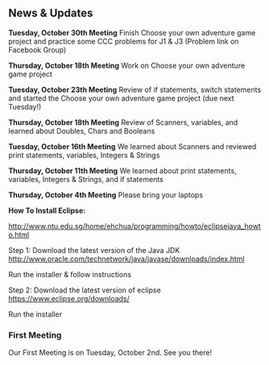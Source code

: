 ## News & Updates

**Tuesday, October 30th Meeting**
Finish Choose your own adventure game project and practice some CCC problems for J1 & J3 (Problem link on Facebook Group)

**Thursday, October 18th Meeting**
Work on Choose your own adventure game project

**Tuesday, October 23th Meeting**
Review of if statements, switch statements and started the Choose your own adventure game project (due next Tuesday!)

**Thursday, October 18th Meeting**
Review of Scanners, variables, and learned about Doubles, Chars and Booleans

**Tuesday, October 16th Meeting**
We learned about Scanners and reviewed print statements, variables, Integers & Strings

**Thursday, October 11th Meeting**
We learned about print statements, variables, Integers & Strings, and if statements

**Thursday, October 4th Meeting**
Please bring your laptops

**How To Install Eclipse:**

http://www.ntu.edu.sg/home/ehchua/programming/howto/eclipsejava_howto.html

Step 1:
Download the latest version of the Java JDK<br>
http://www.oracle.com/technetwork/java/javase/downloads/index.html

Run the installer & follow instructions

Step 2: 
Download the latest version of eclipse<br>
https://www.eclipse.org/downloads/

Run the installer

### First Meeting

Our First Meeting is on Tuesday, October 2nd. See you there!


